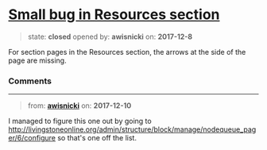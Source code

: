 # [Small bug in Resources section](https://github.com/livingstoneonline/livingstoneonline/issues/244)

> state: **closed** opened by: **awisnicki** on: **2017-12-8**

For section pages in the Resources section, the arrows at the side of the page are missing.

### Comments

---
> from: [**awisnicki**](https://github.com/livingstoneonline/livingstoneonline/issues/244#issuecomment-350567534) on: **2017-12-10**

I managed to figure this one out by going to http://livingstoneonline.org/admin/structure/block/manage/nodequeue_pager/6/configure so that&#x27;s one off the list.
